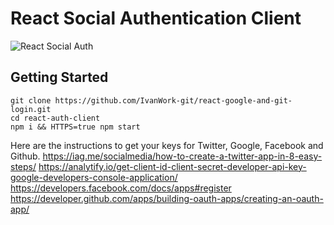 # React Social Authentication Client

![React Social Auth](https://i.imgur.com/acA83LR.gif)


## Getting Started

```
git clone https://github.com/IvanWork-git/react-google-and-git-login.git
cd react-auth-client
npm i && HTTPS=true npm start
```
Here are the instructions to get your keys for Twitter, Google, Facebook and Github.
https://iag.me/socialmedia/how-to-create-a-twitter-app-in-8-easy-steps/
https://analytify.io/get-client-id-client-secret-developer-api-key-google-developers-console-application/
https://developers.facebook.com/docs/apps#register
https://developer.github.com/apps/building-oauth-apps/creating-an-oauth-app/
